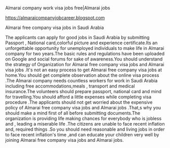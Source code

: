 Almarai company work visa jobs free|Almarai jobs



https://almaraicompanyjobcareer.blogspot.com





Almarai free company visa jobs in Saudi Arabia 

The applicants can apply for good jobs in Saudi Arabia by submitting Passport , National card,colorful picture and experience certificate.Its an unforgettable opportunity for unemployed individuals to make life in Almarai company for two years.The basic rules and regulations have been uploaded on Google and social forums for sake of awareness.You should understand the strategy of Organization for Almarai free company visa jobs and Almarai visa jobs .It's not an easy process to get Almarai free company visa jobs at home.You should get complete observation about the online  visa process .The Almarai company needs countless workers for work in Saudi Arabia including free accommodations,meals , transport and medical insurance.The volunteers should prepare passport, national card and mind for travelling.You should afford a little expenses while completing visa procedure .The applicants should not get worried about the expensive policy of Almarai free company visa jobs and Almarai jobs .That,s why you should make a mind first of all before submitting documents.The organization is providing life making chances for everybody who is jobless and , leading a miserable life .The citizens are unable to face recent inflation and, required things .So you should need reasonable and living jobs in order to face recent inflation's time ,and can educate your children very well by joining Almarai free company visa jobs and Almarai jobs.
